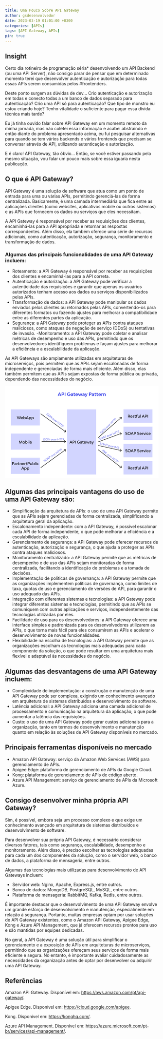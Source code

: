 ```yaml
---
title: Uma Pouco Sobre API Gateway
author: gsdesenvolvedor
date: 2023-03-19 01:01:00 +0300
categories: [APIs]
tags: [API Gateway, APIs]
pin: true
---
```


## Insight

Certo dia rotineiro de programação séria* desenvolvendo um API Backend (ou uma API Server), não consigo parar de pensar que em determinado momento terei que desenvolver autenticação e autorização para todas essas APIs serem consumidas pelos #frontenders.

Deste ponto surgem as dúvidas de dev... Crio autenticação e autorização em todas e conecto todas a um banco de dados separado para autenticação? Crio uma API só para autenticação? Que tipo de monstro eu estou criando hoje? Tenho vitalidade o suficiente para pagar essa dívida técnica mais tarde?

Eu já tinha ouvido falar sobre API Gateway em um momento remoto da minha jornada, mas não coletei essa informação e acabei abstraindo e então diante do problema apresentado acima, eu fui pesquisar alternativas para quando se tem vários backends e vários frontends que precisam se conversar através de API, utilizando autenticação e autorização.

E é claro! API Gateway, tão óbvio... Então, se você estiver passando pela mesmo situação, vou falar um pouco mais sobre essa iguaria nesta publicação.

## O que é API Gateway?

API Gateway é uma solução de software que atua como um ponto de entrada para uma ou várias APIs, permitindo gerenciá-las de forma centralizada. Basicamente, é uma camada intermediária que fica entre as aplicações clientes (como websites, aplicativos mobile ou outros sistemas) e as APIs que fornecem os dados ou serviços que eles necessitam.

A API Gateway é responsável por receber as requisições dos clientes, encaminhá-las para a API apropriada e retornar as respostas correspondentes. Além disso, ela também oferece uma série de recursos adicionais, como autenticação, autorização, segurança, monitoramento e transformação de dados.

### Algumas das principais funcionalidades de uma API Gateway incluem:

- Roteamento: a API Gateway é responsável por receber as requisições dos clientes e encaminhá-las para a API correta.
- Autenticação e autorização: a API Gateway pode verificar a autenticidade das requisições e garantir que apenas os usuários autorizados tenham acesso aos dados ou serviços disponibilizados pelas APIs.
- Transformação de dados: a API Gateway pode manipular os dados enviados pelos clientes ou retornados pelas APIs, convertendo-os para diferentes formatos ou fazendo ajustes para melhorar a compatibilidade entre as diferentes partes da aplicação.
- Segurança: a API Gateway pode proteger as APIs contra ataques maliciosos, como ataques de negação de serviço (DDoS) ou tentativas de invasão.
-Monitoramento: a API Gateway pode coletar e analisar métricas de desempenho e uso das APIs, permitindo que os desenvolvedores identifiquem problemas e façam ajustes para melhorar a eficiência e a escalabilidade da aplicação.

As API Gateways são amplamente utilizadas em arquiteturas de microserviços, pois permitem que as APIs sejam escalonadas de forma independente e gerenciadas de forma mais eficiente. Além disso, elas também permitem que as APIs sejam expostas de forma pública ou privada, dependendo das necessidades do negócio.

![API Gateway Pattern](https://raw.githubusercontent.com/codigoeconteudo/cdn/main/blog/posts/api-gateway-pattern.png)

## Algumas das principais vantagens do uso de uma API Gateway são:

- Simplificação da arquitetura de APIs: o uso de uma API Gateway permite que as APIs sejam gerenciadas de forma centralizada, simplificando a arquitetura geral da aplicação.
- Escalonamento independente: com a API Gateway, é possível escalonar cada API de forma independente, o que pode melhorar a eficiência e a escalabilidade da aplicação.
- Gerenciamento de segurança: a API Gateway pode oferecer recursos de autenticação, autorização e segurança, o que ajuda a proteger as APIs contra ataques maliciosos.
- Monitoramento centralizado: a API Gateway permite que as métricas de desempenho e de uso das APIs sejam monitoradas de forma centralizada, facilitando a identificação de problemas e a tomada de decisões.
- Implementação de políticas de governança: a API Gateway permite que as organizações implementem políticas de governança, como limites de taxa, quotas de uso e gerenciamento de versões de API, para garantir o uso adequado das APIs.
- Integração com diferentes sistemas e tecnologias: a API Gateway pode integrar diferentes sistemas e tecnologias, permitindo que as APIs se comuniquem com outras aplicações e serviços, independentemente das tecnologias utilizadas por eles.
- Facilidade de uso para os desenvolvedores: a API Gateway oferece uma interface simples e padronizada para os desenvolvedores utilizarem as APIs, o que torna mais fácil para eles consumirem as APIs e acelerar o desenvolvimento de novas funcionalidades.
- Flexibilidade na escolha de tecnologias: a API Gateway permite que as organizações escolham as tecnologias mais adequadas para cada componente da solução, o que pode resultar em uma arquitetura mais flexível e adaptável às necessidades do negócio.

## Algumas das desvantagens de uma API Gateway incluem:

- Complexidade de implementação: a construção e manutenção de uma API Gateway pode ser complexa, exigindo um conhecimento avançado em arquitetura de sistemas distribuídos e desenvolvimento de software.
- Latência adicional: a API Gateway adiciona uma camada adicional de processamento e comunicação na arquitetura da aplicação, o que pode aumentar a latência das requisições.
- Custo: o uso de uma API Gateway pode gerar custos adicionais para a organização, tanto em termos de desenvolvimento e manutenção quanto em relação às soluções de API Gateway disponíveis no mercado.

## Principais ferramentas disponíveis no mercado

- Amazon API Gateway: serviço da Amazon Web Services (AWS) para gerenciamento de APIs.
- Apigee Edge: plataforma de gerenciamento de APIs da Google Cloud.
- Kong: plataforma de gerenciamento de APIs de código aberto.
- Azure API Management: serviço de gerenciamento de APIs da Microsoft Azure.

## Consigo desenvolver minha própria API Gateway?

Sim, é possível, embora seja um processo complexo e que exige um conhecimento avançado em arquitetura de sistemas distribuídos e desenvolvimento de software.

Para desenvolver sua própria API Gateway, é necessário considerar diversos fatores, tais como segurança, escalabilidade, desempenho e monitoramento. Além disso, é preciso escolher as tecnologias adequadas para cada um dos componentes da solução, como o servidor web, o banco de dados, a plataforma de mensageria, entre outros.

Algumas das tecnologias mais utilizadas para desenvolvimento de API Gateways incluem:

- Servidor web: Nginx, Apache, Express.js, entre outros.
- Banco de dados: MongoDB, PostgreSQL, MySQL, entre outros.
- Plataforma de mensageria: RabbitMQ, Kafka, Redis, entre outros.

É importante destacar que o desenvolvimento de uma API Gateway envolve um grande esforço de desenvolvimento e manutenção, especialmente em relação à segurança. Portanto, muitas empresas optam por usar soluções de API Gateway existentes, como o Amazon API Gateway, Apigee Edge, Kong e Azure API Management, que já oferecem recursos prontos para uso e são mantidas por equipes dedicadas.

No geral, a API Gateway é uma solução útil para simplificar o gerenciamento e a exposição de APIs em arquiteturas de microserviços, permitindo que as organizações ofereçam seus serviços de forma mais eficiente e segura. No entanto, é importante avaliar cuidadosamente as necessidades da organização antes de optar por desenvolver ou adquirir uma API Gateway.

## Referências

Amazon API Gateway. Disponível em: https://aws.amazon.com/pt/api-gateway/.

Apigee Edge. Disponível em: https://cloud.google.com/apigee.

Kong. Disponível em: https://konghq.com/.

Azure API Management. Disponível em: https://azure.microsoft.com/pt-br/services/api-management/.